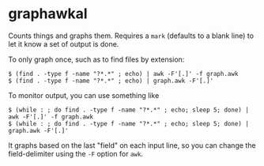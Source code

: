 # graphawkal

Counts things and graphs them.  Requires a `mark` (defaults to a blank line) to let it know a set of output is done.

To only graph once, such as to find files by extension:

    $ (find . -type f -name "?*.*" ; echo) | awk -F'[.]' -f graph.awk
    $ (find . -type f -name "?*.*" ; echo) | graph.awk -F'[.]'
    
To monitor output, you can use something like
    
    $ (while : ; do find . -type f -name "?*.*" ; echo; sleep 5; done) | awk -F'[.]' -f graph.awk
    $ (while : ; do find . -type f -name "?*.*" ; echo; sleep 5; done) | graph.awk -F'[.]'

It graphs based on the last "field" on each input line, so you can change the field-delimiter using the `-F` option for `awk`.

